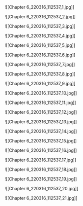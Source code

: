 ![[Chapter 6_220316_112537_1.jpg]]

![[Chapter 6_220316_112537_2.jpg]]

![[Chapter 6_220316_112537_3.jpg]]

![[Chapter 6_220316_112537_4.jpg]]

![[Chapter 6_220316_112537_5.jpg]]

![[Chapter 6_220316_112537_6.jpg]]

![[Chapter 6_220316_112537_7.jpg]]

![[Chapter 6_220316_112537_8.jpg]]

![[Chapter 6_220316_112537_9.jpg]]

![[Chapter 6_220316_112537_10.jpg]]

![[Chapter 6_220316_112537_11.jpg]]

![[Chapter 6_220316_112537_12.jpg]]

![[Chapter 6_220316_112537_13.jpg]]

![[Chapter 6_220316_112537_14.jpg]]

![[Chapter 6_220316_112537_15.jpg]]

![[Chapter 6_220316_112537_16.jpg]]

![[Chapter 6_220316_112537_17.jpg]]

![[Chapter 6_220316_112537_18.jpg]]

![[Chapter 6_220316_112537_19.jpg]]

![[Chapter 6_220316_112537_20.jpg]]

![[Chapter 6_220316_112537_21.jpg]]
